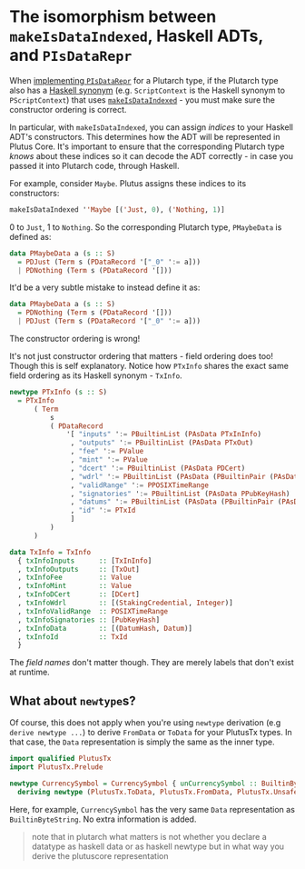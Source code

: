 # The isomorphism between `makeIsDataIndexed`, Haskell ADTs, and `PIsDataRepr`

When [implementing `PIsDataRepr`](./../Typeclasses/PIsDataReprAndPDataFields.md#implementing-pisdatarepr-and-friends) for a Plutarch type, if the Plutarch type also has a [Haskell synonym](./../Concepts/HaskellSynonym.md) (e.g. `ScriptContext` is the Haskell synonym to `PScriptContext`) that uses [`makeIsDataIndexed`](https://plutonomicon.github.io/plutarch-plutus/haddock/plutus-tx/html/PlutusTx-IsData.html#v:makeIsDataIndexed) - you must make sure the constructor ordering is correct.

In particular, with `makeIsDataIndexed`, you can assign _indices_ to your Haskell ADT's constructors. This determines how the ADT will be represented in Plutus Core. It's important to ensure that the corresponding Plutarch type _knows_ about these indices so it can decode the ADT correctly - in case you passed it into Plutarch code, through Haskell.

For example, consider `Maybe`. Plutus assigns these indices to its constructors:

```hs
makeIsDataIndexed ''Maybe [('Just, 0), ('Nothing, 1)]
```

0 to `Just`, 1 to `Nothing`. So the corresponding Plutarch type, `PMaybeData` is defined as:

```hs
data PMaybeData a (s :: S)
  = PDJust (Term s (PDataRecord '["_0" ':= a]))
  | PDNothing (Term s (PDataRecord '[]))
```

It'd be a very subtle mistake to instead define it as:

```hs
data PMaybeData a (s :: S)
  = PDNothing (Term s (PDataRecord '[]))
  | PDJust (Term s (PDataRecord '["_0" ':= a]))
```

The constructor ordering is wrong!

It's not just constructor ordering that matters - field ordering does too! Though this is self explanatory. Notice how `PTxInfo` shares the exact same field ordering as its Haskell synonym - `TxInfo`.

```hs
newtype PTxInfo (s :: S)
  = PTxInfo
      ( Term
          s
          ( PDataRecord
              '[ "inputs" ':= PBuiltinList (PAsData PTxInInfo)
               , "outputs" ':= PBuiltinList (PAsData PTxOut)
               , "fee" ':= PValue
               , "mint" ':= PValue
               , "dcert" ':= PBuiltinList (PAsData PDCert)
               , "wdrl" ':= PBuiltinList (PAsData (PBuiltinPair (PAsData PStakingCredential) (PInteger)))
               , "validRange" ':= PPOSIXTimeRange
               , "signatories" ':= PBuiltinList (PAsData PPubKeyHash)
               , "datums" ':= PBuiltinList (PAsData (PBuiltinPair (PAsData PDatumHash) (PAsData PDatum)))
               , "id" ':= PTxId
               ]
          )
      )
```

```hs
data TxInfo = TxInfo
  { txInfoInputs      :: [TxInInfo]
  , txInfoOutputs     :: [TxOut]
  , txInfoFee         :: Value
  , txInfoMint        :: Value
  , txInfoDCert       :: [DCert]
  , txInfoWdrl        :: [(StakingCredential, Integer)]
  , txInfoValidRange  :: POSIXTimeRange
  , txInfoSignatories :: [PubKeyHash]
  , txInfoData        :: [(DatumHash, Datum)]
  , txInfoId          :: TxId
  }
```

The _field names_ don't matter though. They are merely labels that don't exist at runtime.

## What about `newtype`s?

Of course, this does not apply when you're using `newtype` derivation (e.g `derive newtype ...`) to derive `FromData` or `ToData` for your PlutusTx types. In that case, the `Data` representation is simply the same as the inner type.

```hs
import qualified PlutusTx
import PlutusTx.Prelude

newtype CurrencySymbol = CurrencySymbol { unCurrencySymbol :: BuiltinByteString }
  deriving newtype (PlutusTx.ToData, PlutusTx.FromData, PlutusTx.UnsafeFromData)
```

Here, for example, `CurrencySymbol` has the very same `Data` representation as `BuiltinByteString`. No extra information is added.

> note that in plutarch what matters is not whether you declare a datatype as haskell data or as haskell newtype but in what
  way you derive the plutuscore representation
